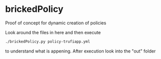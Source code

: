 # brickedPolicy
Proof of concept for dynamic creation of policies

Look around the files in here and then execute

```bash
./brickedPolicy.py policy-trufiapp.yml
```

to understand what is appening. After execution look into the "out" folder
